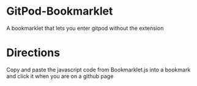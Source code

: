 # GitPod-Bookmarklet
A bookmarklet that lets you enter gitpod without the extension
# Directions
Copy and paste the javascript code from Bookmarklet.js into a bookmark and click it when you are on a github page
